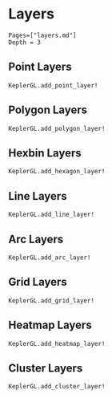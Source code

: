 # Layers

```@contents
Pages=["layers.md"]
Depth = 3
```

## Point Layers

```@docs
KeplerGL.add_point_layer!
```

## Polygon Layers

```@docs
KeplerGL.add_polygon_layer!
```

## Hexbin Layers

```@docs
KeplerGL.add_hexagon_layer!
```

## Line Layers

```@docs
KeplerGL.add_line_layer!
```

## Arc Layers

```@docs
KeplerGL.add_arc_layer!
```

## Grid Layers

```@docs
KeplerGL.add_grid_layer!
```

## Heatmap Layers

```@docs
KeplerGL.add_heatmap_layer!
```

## Cluster Layers

```@docs
KeplerGL.add_cluster_layer!
```